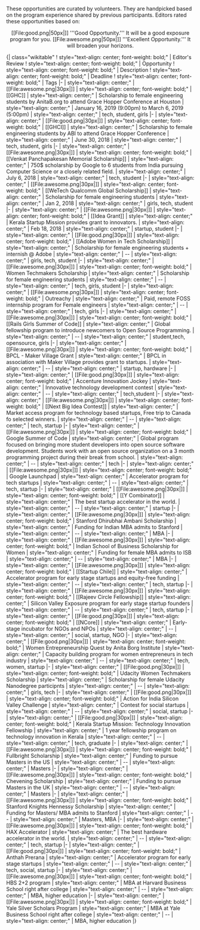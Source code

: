 These opportunities are curated by volunteers. They are handpicked based on the program experience shared by previous participants. Editors rated these opportunities based on:

<center>
[[File:good.png|50px|]] '''Good Opportunity.''' It will be a good exposure program for you. [[File:awesome.png|50px|]] '''Excellent Opportunity.''' It will broaden your horizons.
</center>

{| class="wikitable"
! style="text-align: center; font-weight: bold;" | Editor's Review
! style="text-align: center; font-weight: bold;" | Opportunity
! style="text-align: center; font-weight: bold;" | Description
! style="text-align: center; font-weight: bold;" | Deadline
! style="text-align: center; font-weight: bold;" | Tags
|-
| style="text-align: center;" | [[File:awesome.png|30px|]]
| style="text-align: center; font-weight: bold;" | [[GHC]]
| style="text-align: center;" | Scholarship to female engineering students by AnitaB.org to attend Grace Hopper Conference at Houston
| style="text-align: center;" | January 16, 2019 (9:00pm) to March 6, 2019 (5:00pm)
| style="text-align: center;" | tech, student, girls
|-
| style="text-align: center;" | [[File:good.png|30px|]]
| style="text-align: center; font-weight: bold;" | [[GHCI]]
| style="text-align: center;" | Scholarship to female engineering students by ABI to attend Grace Hopper Conference
| style="text-align: center;" | June 30, 2018
| style="text-align: center;" | tech, student, girls
|-
| style="text-align: center;" | [[File:awesome.png|30px|]]
| style="text-align: center; font-weight: bold;" | [[Venkat Panchapakesan Memorial Scholarship]]
| style="text-align: center;" | 750$ scholarship by Google to 6 students from India pursuing Computer Science or a closely related field.
| style="text-align: center;" | July 6, 2018
| style="text-align: center;" | tech, student
|-
| style="text-align: center;" | [[File:awesome.png|30px|]]
| style="text-align: center; font-weight: bold;" | [[WeTech Qualcomm Global Scholarship]]
| style="text-align: center;" | Scholarship for female engineering students
| style="text-align: center;" | Jan 2, 2018
| style="text-align: center;" | girls, tech, student
|-
| style="text-align: center;" | [[File:awesome.png|30px|]]
| style="text-align: center; font-weight: bold;" | [[Idea Grant]]
| style="text-align: center;" | Kerala Startup Mission provides grant to innovators.
| style="text-align: center;" | Feb 18, 2018
| style="text-align: center;" | startup, student
|-
| style="text-align: center;" | [[File:good.png|30px|]]
| style="text-align: center; font-weight: bold;" | [[Adobe Women in Tech Scholarship]]
| style="text-align: center;" | Scholarship for female engineering students + internish @ Adobe
| style="text-align: center;" | --
| style="text-align: center;" | girls, tech, student
|-
| style="text-align: center;" | [[File:awesome.png|30px|]]
| style="text-align: center; font-weight: bold;" | Women Techmakers Scholarship
| style="text-align: center;" | Scholarship for female engineering students
| style="text-align: center;" | --
| style="text-align: center;" | tech, girls, student
|-
| style="text-align: center;" | [[File:awesome.png|30px|]]
| style="text-align: center; font-weight: bold;" | Outreachy 
| style="text-align: center;" | Paid, remote FOSS internship program for Female engineers
| style="text-align: center;" | --
| style="text-align: center;" | tech, girls
|-
| style="text-align: center;" | [[File:awesome.png|30px|]]
| style="text-align: center; font-weight: bold;" | [[Rails Girls Summer of Code]]
| style="text-align: center;" | Global fellowship program to introduce newcomers to Open Source Programming.
| style="text-align: center;" | --
| style="text-align: center;" | student,tech, opensource, girls
|-
| style="text-align: center;" | [[File:awesome.png|30px|]]
| style="text-align: center; font-weight: bold;" | BPCL - Maker Village Grant
| style="text-align: center;" | BPCL in association with Maker Village provides grant to startups.
| style="text-align: center;" | --
| style="text-align: center;" | startup, hardware
|-
| style="text-align: center;" | [[File:good.png|30px|]]
| style="text-align: center; font-weight: bold;" | Accenture Innovation Jockey
| style="text-align: center;" | Innovative technology development contest
| style="text-align: center;" | --
| style="text-align: center;" | tech,student
|-
| style="text-align: center;" | [[File:awesome.png|30px|]]
| style="text-align: center; font-weight: bold;" | [[Next Big Idea Contest]]
| style="text-align: center;" | Market access program for technology based startups, Free trip to Canada fo selected winners.
| style="text-align: center;" | --
| style="text-align: center;" | tech, startup
|-
| style="text-align: center;" | [[File:awesome.png|30px|]]
| style="text-align: center; font-weight: bold;" | Google Summer of Code
| style="text-align: center;" | Global program focused on bringing more student developers into open source software development. Students work with an open source organization on a 3 month programming project during their break from school.
| style="text-align: center;" | --
| style="text-align: center;" | tech
|-
| style="text-align: center;" | [[File:awesome.png|30px|]]
| style="text-align: center; font-weight: bold;" | Google Launchpad
| style="text-align: center;" | Accelerator program for tech startups
| style="text-align: center;" | --
| style="text-align: center;" | tech, startup
|-
| style="text-align: center;" | [[File:awesome.png|30px|]]
| style="text-align: center; font-weight: bold;" | [[Y Combinator]]
| style="text-align: center;" | The best startup accelerator in the world.
| style="text-align: center;" | --
| style="text-align: center;" | startup
|-
| style="text-align: center;" | [[File:awesome.png|30px|]]
| style="text-align: center; font-weight: bold;" | Stanford Dhirubhai Ambani Scholarship
| style="text-align: center;" | Funding for Indian MBA admits to Stanford
| style="text-align: center;" | --
| style="text-align: center;" | MBA
|-
| style="text-align: center;" | [[File:awesome.png|30px|]]
| style="text-align: center; font-weight: bold;" | Indian School of Business Scholarship for Women
| style="text-align: center;" | Funding for female MBA admits to ISB
| style="text-align: center;" | --
| style="text-align: center;" | MBA
|-
| style="text-align: center;" | [[File:awesome.png|30px|]]
| style="text-align: center; font-weight: bold;" | [[Startup Chile]]
| style="text-align: center;" | Accelerator program for early stage startups and equity-free funding
| style="text-align: center;" | --
| style="text-align: center;" | tech, startup
|-
| style="text-align: center;" | [[File:awesome.png|30px|]]
| style="text-align: center; font-weight: bold;" | [[Rajeev Circle Fellowship]]
| style="text-align: center;" | Silicon Valley Exposure program for early stage startup founders
| style="text-align: center;" | --
| style="text-align: center;" | tech, startup
|-
| style="text-align: center;" | [[File:good.png|30px|]]
| style="text-align: center; font-weight: bold;" | [[NCore]]
| style="text-align: center;" | Early-stage incubator for NGOs and NPOs
| style="text-align: center;" | --
| style="text-align: center;" | social, startup, NGO
|-
| style="text-align: center;" | [[File:good.png|30px|]]
| style="text-align: center; font-weight: bold;" | Women Entrepreneurship Quest by Anita Borg Institute
| style="text-align: center;" | Capacity building program for women entrepreneurs in tech industry
| style="text-align: center;" | --
| style="text-align: center;" | tech, women, startup
|-
| style="text-align: center;" | [[File:good.png|30px|]]
| style="text-align: center; font-weight: bold;" | Udacity Women Techmakers Scholarship
| style="text-align: center;" | Scholarship for female Udacity Nanodegree participnts
| style="text-align: center;" | --
| style="text-align: center;" | girls, tech
|-
| style="text-align: center;" | [[File:good.png|30px|]]
| style="text-align: center; font-weight: bold;" | Action for India Silicon Valley Challenge
| style="text-align: center;" | Contest for social startups
| style="text-align: center;" | --
| style="text-align: center;" | social, startup
|-
| style="text-align: center;" | [[File:good.png|30px|]]
| style="text-align: center; font-weight: bold;" | Kerala Startup Mission: Technology Innovation Fellowship
| style="text-align: center;" | 1 year fellowship program on technology innovation in Kerala
| style="text-align: center;" | --
| style="text-align: center;" | tech, graduate
|-
| style="text-align: center;" | [[File:awesome.png|30px|]]
| style="text-align: center; font-weight: bold;" | Fullbright Scholarship
| style="text-align: center;" | Funding to pursue Masters in the US
| style="text-align: center;" | --
| style="text-align: center;" | Masters
|-
| style="text-align: center;" | [[File:awesome.png|30px|]]
| style="text-align: center; font-weight: bold;" | Chevening Scholarship
| style="text-align: center;" | Funding to pursue Masters in the UK
| style="text-align: center;" | --
| style="text-align: center;" | Masters
|-
| style="text-align: center;" | [[File:awesome.png|30px|]]
| style="text-align: center; font-weight: bold;" | Stanford Knights Hennessy Scholarship
| style="text-align: center;" | Funding for Masters/ MBA admits to Stanford
| style="text-align: center;" | --
| style="text-align: center;" | Masters, MBA
|-
| style="text-align: center;" | [[File:awesome.png|30px|]]
| style="text-align: center; font-weight: bold;" | HAX Accelerator
| style="text-align: center;" | The best hardware accelerator in the world.
| style="text-align: center;" | --
| style="text-align: center;" | tech, startup
|-
| style="text-align: center;" | [[File:good.png|30px|]]
| style="text-align: center; font-weight: bold;" | Anthah Prerana
| style="text-align: center;" | Accelerator program for early stage startups
| style="text-align: center;" | --
| style="text-align: center;" | tech, social, startup
|-
| style="text-align: center;" | [[File:awesome.png|30px|]]
| style="text-align: center; font-weight: bold;" | HBS 2+2 program
| style="text-align: center;" | MBA at Harvard Business School right after college
| style="text-align: center;" | --
| style="text-align: center;" | MBA, higher education
|-
| style="text-align: center;" | [[File:awesome.png|30px|]]
| style="text-align: center; font-weight: bold;" | Yale Silver Scholars Program
| style="text-align: center;" | MBA at Yale Business School right after college
| style="text-align: center;" | --
| style="text-align: center;" | MBA, higher education
|}
